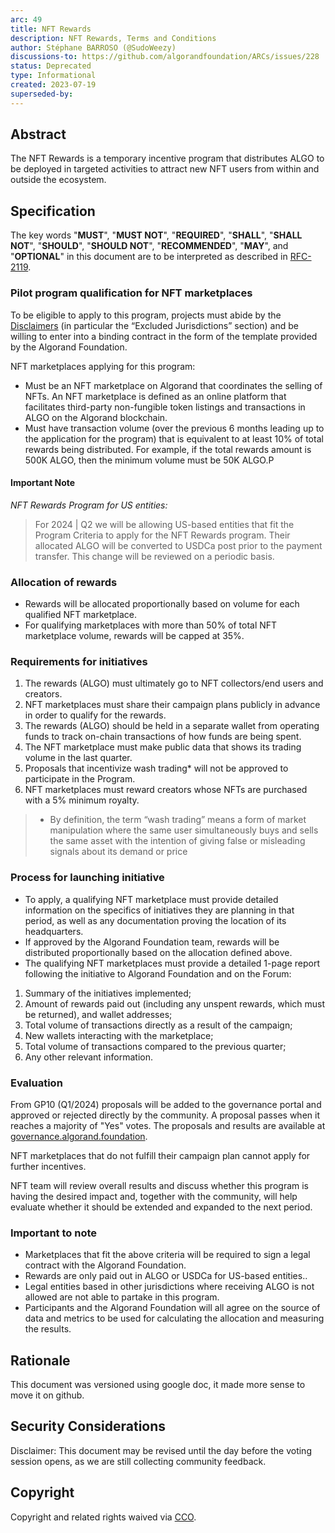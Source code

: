 ```yaml
---
arc: 49
title: NFT Rewards
description: NFT Rewards, Terms and Conditions
author: Stéphane BARROSO (@SudoWeezy)
discussions-to: https://github.com/algorandfoundation/ARCs/issues/228
status: Deprecated
type: Informational
created: 2023-07-19
superseded-by:
---
```


## Abstract
The NFT Rewards is a temporary incentive program that distributes ALGO to be deployed in targeted activities to attract new NFT users from within and outside the ecosystem. 

## Specification
The key words "**MUST**", "**MUST NOT**", "**REQUIRED**", "**SHALL**", "**SHALL NOT**", "**SHOULD**", "**SHOULD NOT**", "**RECOMMENDED**", "**MAY**", and "**OPTIONAL**" in this document are to be interpreted as described in <a href="https://www.ietf.org/rfc/rfc2119.txt">RFC-2119</a>.

### Pilot program qualification for NFT marketplaces

To be eligible to apply to this program, projects must abide by the <a href="https://www.algorand.foundation/disclaimers">Disclaimers</a> (in particular the “Excluded Jurisdictions” section) and be willing to enter into a binding contract in the form of the template provided by the Algorand Foundation.

NFT marketplaces applying for this program:
- Must be an NFT marketplace on Algorand that coordinates the selling of NFTs. An NFT marketplace is defined as an online platform that facilitates third-party non-fungible token listings and transactions in ALGO on the Algorand blockchain.
- Must have transaction volume (over the previous 6 months leading up to the application for the program) that is equivalent to at least 10% of total rewards being distributed. For example, if the total rewards amount is 500K ALGO, then the minimum volume must be 50K ALGO.P

#### Important Note

*NFT Rewards Program for US entities:*

>For 2024 | Q2 we will be allowing US-based entities that fit the Program Criteria to apply for the NFT Rewards program.
Their allocated ALGO will be converted to USDCa post prior to the payment transfer. This change will be reviewed on a periodic basis.

### Allocation of rewards
- Rewards will be allocated proportionally based on volume for each qualified NFT marketplace.
- For qualifying marketplaces with more than 50% of total NFT marketplace volume, rewards will be capped at 35%.

### Requirements for initiatives
1. The rewards (ALGO) must ultimately go to NFT collectors/end users and creators.
2. NFT marketplaces must share their campaign plans publicly in advance in order to qualify for the rewards.
3. The rewards (ALGO) should be held in a separate wallet from operating funds to track on-chain transactions of how funds are being spent.
4. The NFT marketplace must make public data that shows its trading volume in the last quarter.
5. Proposals that incentivize wash trading* will not be approved to participate in the Program.
6. NFT marketplaces must reward creators whose NFTs are purchased with a 5% minimum royalty.

>* By definition, the term “wash trading” means a form of market manipulation where the same user simultaneously buys and sells the same asset with the intention of giving false or misleading signals about its demand or price


### Process for launching initiative

- To apply, a qualifying NFT marketplace must provide detailed information on the specifics of initiatives they are planning in that period, as well as any documentation proving the location of its headquarters.
- If approved by the Algorand Foundation team, rewards will be distributed proportionally based on the allocation defined above. 
- The qualifying NFT marketplaces must provide a detailed 1-page report following the initiative to Algorand Foundation and on the Forum:
1. Summary of the initiatives implemented;
1. Amount of rewards paid out (including any unspent rewards, which must be returned), and wallet addresses;
1. Total volume of transactions directly as a result of the campaign;
1. New wallets interacting with the marketplace;
1. Total volume of transactions compared to the previous quarter;
1. Any other relevant information.

### Evaluation
From GP10 (Q1/2024) proposals will be added to the governance portal and approved or rejected directly by the community. A proposal passes when it reaches a majority of "Yes" votes. The proposals and results are available at <a href="https://governance.algorand.foundation">governance.algorand.foundation</a>.

NFT marketplaces that do not fulfill their campaign plan cannot apply for further incentives.

NFT team will review overall results and discuss whether this program is having the desired impact and, together with the community, will help evaluate whether it should be extended and expanded to the next period.

### Important to note
- Marketplaces that fit the above criteria will be required to sign a legal contract with the Algorand Foundation.
- Rewards are only paid out in ALGO or USDCa for US-based entities..
- Legal entities based in other jurisdictions where receiving ALGO is not allowed are not able to partake in this program.
- Participants and the Algorand Foundation will all agree on the source of data and metrics to be used for calculating the allocation and measuring the results.

## Rationale
This document was versioned using google doc, it made more sense to move it on github.

## Security Considerations
Disclaimer: This document may be revised until the day before the voting session opens, as we are still collecting community feedback.

## Copyright
Copyright and related rights waived via <a href="https://creativecommons.org/publicdomain/zero/1.0/">CCO</a>.
